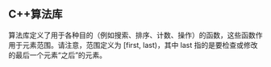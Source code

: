 ## C++算法库

算法库定义了用于各种目的（例如搜索、排序、计数、操作）的函数，这些函数作用于元素范围。请注意，范围定义为 [first, last)，其中 last 指的是要检查或修改的最后一个元素“之后”的元素。